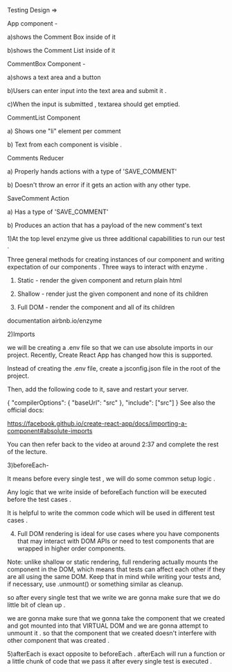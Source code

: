 Testing Design =>

App component -

a)shows the Comment Box inside of it 

b)shows the Comment List inside of it 


CommentBox Component - 

a)shows a text area and a button 

b)Users can enter input into the text area and submit it .

c)When the input is submitted , textarea should get emptied. 


CommentList Component

a) Shows one "li" element per comment

b) Text from each component is visible .


Comments Reducer

a) Properly hands actions with a type of 'SAVE_COMMENT'

b) Doesn't throw an error if it gets an action with any other type.


SaveComment Action

a) Has a type of 'SAVE_COMMENT'

b) Produces an action that has a payload of the new comment's text 







1)At the top level enzyme give us three additional capabillities to run our test .

Three general methods for creating instances of our component and writing expectation of our components .
Three ways to interact with enzyme .
1) Static - render the given component and return plain html

2) Shallow - render just the given component and none of its children 

3) Full DOM -  render the component and all of its children 

documentation airbnb.io/enzyme


2)Imports

 we will be creating a .env file so that we can use absolute imports in our project. Recently, Create React App has changed how this is supported.

Instead of creating the .env file, create a jsconfig.json file in the root of the project.

Then, add the following code to it, save and restart your server.

{
  "compilerOptions": {
    "baseUrl": "src"
  },
  "include": ["src"]
}
See also the official docs:

https://facebook.github.io/create-react-app/docs/importing-a-component#absolute-imports

You can then refer back to the video at around 2:37 and complete the rest of the lecture.


3)beforeEach-

It means before every single test , we will do some common setup logic .

Any logic that we write inside of beforeEach function will be executed before the test cases .

It is helpful to write the common code which will be used in different test cases . 

4) Full DOM rendering is ideal for use cases where you have components that may interact with DOM APIs or need to test components that are wrapped in higher order components.

Note: unlike shallow or static rendering, full rendering actually mounts the component in the DOM, which means that tests can affect each other if they are all using the same DOM. Keep that in mind while writing your tests and, if necessary, use .unmount() or something similar as cleanup.

so after every single test that we write we are gonna make sure that we do little bit of clean up .

we are gonna make sure that we gonna take the component that we created and got mounted into that VIRTUAL DOM and we are gonna attempt to unmount it . so that the component that we created doesn't interfere with other component that was created .

5)afterEach is exact opposite to beforeEach .
afterEach will run a function or a little chunk of code that we pass it after every single test is executed .